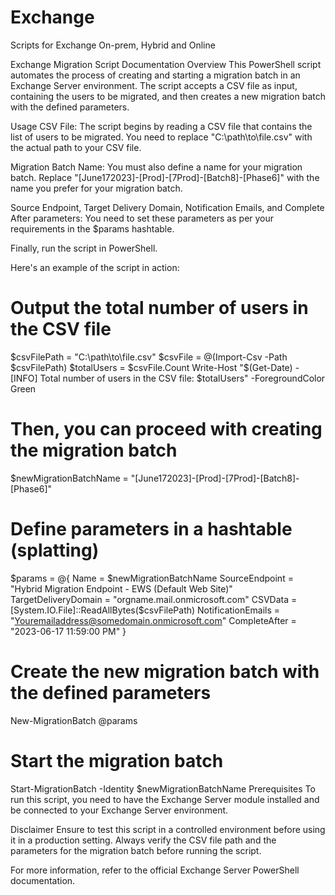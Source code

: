 # Exchange
Scripts for Exchange On-prem, Hybrid and Online



Exchange Migration Script Documentation
Overview
This PowerShell script automates the process of creating and starting a migration batch in an Exchange Server environment. The script accepts a CSV file as input, containing the users to be migrated, and then creates a new migration batch with the defined parameters.

Usage
CSV File: The script begins by reading a CSV file that contains the list of users to be migrated. You need to replace "C:\path\to\file.csv" with the actual path to your CSV file.

Migration Batch Name: You must also define a name for your migration batch. Replace "[June172023]-[Prod]-[7Prod]-[Batch8]-[Phase6]" with the name you prefer for your migration batch.

Source Endpoint, Target Delivery Domain, Notification Emails, and Complete After parameters: You need to set these parameters as per your requirements in the $params hashtable.

Finally, run the script in PowerShell.

Here's an example of the script in action:


# Output the total number of users in the CSV file
$csvFilePath = "C:\path\to\file.csv"
$csvFile = @(Import-Csv -Path $csvFilePath)
$totalUsers = $csvFile.Count
Write-Host "$(Get-Date) - [INFO] Total number of users in the CSV file: $totalUsers" -ForegroundColor Green

# Then, you can proceed with creating the migration batch
$newMigrationBatchName = "[June172023]-[Prod]-[7Prod]-[Batch8]-[Phase6]"

# Define parameters in a hashtable (splatting)
$params = @{
    Name = $newMigrationBatchName
    SourceEndpoint = "Hybrid Migration Endpoint - EWS (Default Web Site)"
    TargetDeliveryDomain = "orgname.mail.onmicrosoft.com"
    CSVData = [System.IO.File]::ReadAllBytes($csvFilePath)
    NotificationEmails = "Youremailaddress@somedomain.onmicrosoft.com"
    CompleteAfter = "2023-06-17 11:59:00 PM"
}

# Create the new migration batch with the defined parameters
New-MigrationBatch @params

# Start the migration batch
Start-MigrationBatch -Identity $newMigrationBatchName
Prerequisites
To run this script, you need to have the Exchange Server module installed and be connected to your Exchange Server environment.

Disclaimer
Ensure to test this script in a controlled environment before using it in a production setting. Always verify the CSV file path and the parameters for the migration batch before running the script.

For more information, refer to the official Exchange Server PowerShell documentation.
